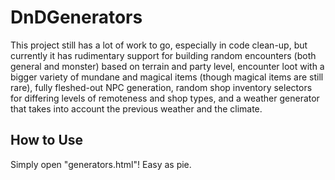# DnDGenerators

This project still has a lot of work to go, especially in code clean-up, but currently it has rudimentary support for building random encounters (both general and monster) based on terrain and party level, encounter loot with a bigger variety of mundane and magical items (though magical items are still rare), fully fleshed-out NPC generation, random shop inventory selectors for differing levels of remoteness and shop types, and a weather generator that takes into account the previous weather and the climate.

## How to Use

Simply open "generators.html"! Easy as pie.
